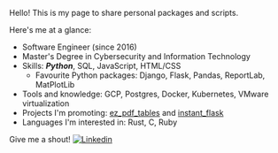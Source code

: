 Hello! This is my page to share personal packages and scripts. 

Here's me at a glance:
* Software Engineer (since 2016)
* Master's Degree in Cybersecurity and Information Technology
* Skills: **_Python_**, SQL, JavaScript, HTML/CSS
  * Favourite Python packages: Django, Flask, Pandas, ReportLab, MatPlotLib
* Tools and knowledge: GCP, Postgres, Docker, Kubernetes, VMware virtualization
* Projects I'm promoting: [ez_pdf_tables](https://github.com/LamerLink/ez_pdf_tables) and [instant_flask](https://github.com/LamerLink/instant_flask)
* Languages I'm interested in: Rust, C, Ruby

Give me a shout! 
 [![Linkedin](https://i.stack.imgur.com/gVE0j.png)](https://www.linkedin.com/in/michael-everingham-b5799716b)
